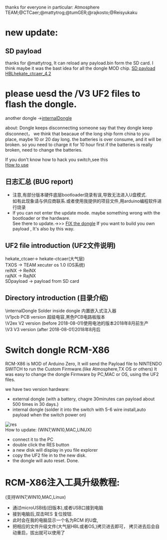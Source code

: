 thanks for everyone in particular:
Atmosphere TEAM;@CTCaer;@mattytrog;@tumGER;@rajkosto;@Reisyukaku 


# new update:   
## SD payload 
thanks for @mattytrog,
It can reload any payload.bin form the SD card. 
I think maybe it was the bast idea for all the dongle MOD chip. 
[SD payload](https://github.com/euclala/sd_bin_reload_RCM-X86)  
[HBLhekate_ctcaer_4.2](https://gbatemp.net/threads/rcm-payload-hekate-ctcaer-mod.502604/)  

please uesd the /V3  UF2 files to flash the dongle.
================================================  

another dongle ->[internalDongle](https://github.com/euclala/RCM-X86/tree/master/internalDongle)  


about: Dongle keeps disconnecting
  someone say that they dongle keep disconnect， 
  we think that beacaue of the long ship form china to you place,
  maybe 10 or 20 day long.
  the batteries is over consume, and it will be broken.
  so you need to charge it for 10 hour first
  if the batteries is really broken, need to change the batteries.

If you don't know how to hack you switch,see this   
[How to use](https://github.com/euclala/RCM-X86/tree/master/jpg)

## 日志汇总 (BUG report)
* 注意,有部分版本硬件底层bootloader烧录有误,导致无法进入U盘模式.  
  如有此现象请与供应商联系.或者使用我提供的项目文件,用arduino编程软件进行烧录
* If you can not enter the update mode. maybe something wrong with the bootloader or the hardware.  
  See there to update.->>>  [FIX the dongle](https://github.com/euclala/fix_dongle)
  If you want to build you own payload , It's also by this way.
  
## UF2 file introduction (UF2文件说明)
 hekate_ctcaer-> hekate-ctcaer(大气层)  
 TXOS -> TEAM xecuter os 1.0 (OS系统)  
 reiNX -> ReiNX  
 rajNX -> RajNX   
 SDpayload -> payload from SD card  
  
## Directory introduction (目录介绍)
  \internalDongle  Solder inside dongle 内置嵌入式注入器  
  \V1pcb   PCB version 超级电容,黑色PCB电路板版本  
  \V2ex      V2 version (before 2018-08-01)使用电池的版本2018年8月前生产  
  \V3      V3 version (after 2018-08-01)2018年8月后
 
# Switch dongle RCM-X86 
RCM-X86 is MOD of Arduino Zero, 
It will send the Payload file to  NINTENDO SWITCH to run the Custom Firmware.(like Atmosphere,TX OS or others)
It was easy to change the dongle Firmware by PC,MAC or OS, using the UF2 files.

we have two version hardware:
* external dongle (with a battery, chagre 30minutes can payload about 500 times in 30 days.)
* internal dongle (solder it into the switch with 5-6 wire install,auto payload when the switch power on)

![res](https://github.com/euclala/RCM-X86/blob/master/jpg/reset_button.jpg)  
How to update:
 (WIN7,WIN10,MAC,LINUX)
 * connect it to the PC
 * double click the RES button 
 * a new disk will display in you file explorer
 * copy the UF2 file in to the new disk.
 * the dongle will auto reset. Done.

# RCM-X86注入工具升级教程:
(支持WIN7,WIN10,MAC,Linux)
* 通过microUSB线(旧版本),或者USB口接到电脑
* 接到电脑后,双击RES 复位按钮.
* 此时会在我的电脑显示一个名为RCM 的U盘,
* 把相应的文件升级文件(大气层HBL或者OS,)拷贝进去即可，
  拷贝进去后会自动重启，拔出就可以使用了




